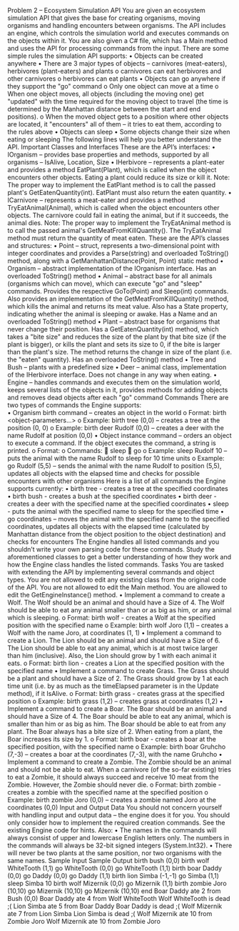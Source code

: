 Problem 2 – Ecosystem Simulation API
You are given an ecosystem simulation API that gives the base for creating organisms, moving organisms and handling encounters between organisms. The API includes an engine, which controls the simulation world and executes commands on the objects within it. You are also given a C# file, which has a Main method and uses the API for processing commands from the input.
There are some simple rules the simulation API supports:
•	Objects can be created anywhere
•	There are 3 major types of objects – carnivores (meat-eaters), herbivores (plant-eaters) and plants
o	carnivores can eat herbivores and other carnivores
o	herbivores can eat plants
•	Objects can go anywhere if they support the "go" command
o	Only one object can move at a time
o	When one object moves, all objects (including the moving one) get "updated" with the time required for the moving object to travel (the time is determined by the Manhattan distance between the start and end positions).
o	When the moved object gets to a position where other objects are located, it "encounters" all of them – it tries to eat them, according to the rules above
•	Objects can sleep
•	Some objects change their size when eating or sleeping
The following lines will help you better understand the API.
Important Classes and Interfaces
These are the API’s interfaces:
•	IOrganism – provides base properties and methods, supported by all organisms – IsAlive, Location, Size
•	IHerbivore – represents a plant-eater and provides a method EatPlant(Plant), which is called when the object encounters other objects. Eating a plant could reduce its size or kill it. Note: The proper way to implement the EatPlant method is to call the passed plant's GetEatenQuantity(int). EatPlant must also return the eaten quantity.
•	ICarnivore – represents a meat-eater and provides a method TryEatAnimal(Animal), which is called when the object encounters other objects. The carnivore could fail in eating the animal, but if it succeeds, the animal dies. Note: The proper way to implement the TryEatAnimal method is to call the passed animal's GetMeatFromKillQuantity(). The TryEatAnimal method must return the quantity of meat eaten.
These are the API’s classes and structures:
•	Point – struct, represents a two-dimensional point with integer coordinates and provides a Parse(string) and overloaded ToString() method, along with a GetManhattanDistance(Point, Point) static method
•	Organism – abstract implementation of the IOrganism interface. Has an overloaded ToString() method
•	Animal – abstract base for all animals (organisms which can move), which can execute "go" and "sleep" commands. Provides the respective GoTo(Point) and Sleep(int) commands. Also provides an implementation of the GetMeatFromKillQuantity() method, which kills the animal and returns its meat value. Also has a State property, indicating whether the animal is sleeping or awake. Has a Name and an overloaded ToString() method
•	Plant – abstract base for organisms that never change their position. Has a GetEatenQuantity(int) method, which takes a "bite size" and reduces the size of the plant by that bite size (if the plant is bigger), or kills the plant and sets its size to 0, if the bite is larger than the plant's size. The method returns the change in size of the plant (i.e. the "eaten" quantity). Has an overloaded ToString() method
•	Tree and Bush – plants with a predefined size 
•	Deer – animal class, implementation of the IHerbivore interface. Does not change in any way when eating.
•	Engine – handles commands and executes them on the simulation world, keeps several lists of the objects in it, provides methods for adding objects and removes dead objects after each "go" command
Commands
There are two types of commands the Engine supports:	
•	Organism birth command – creates an object in the world
o	Format: birth <object-type-name> <object-parameters…>
o	Example: birth tree (0,0) – creates a tree at the position (0, 0)
o	Example: birth deer Rudolf (0,0) – creates a deer with the name Rudolf at position (0,0)
•	Object instance command – orders an object to execute a command. If the object executes the command, a string is printed.
o	Format: <command-name> <object-name> <command-parameters>
o	Commands:
	sleep <object-name> <time>
	go <object-name> <position> 
o	Example: sleep Rudolf 10 – puts the animal with the name Rudolf to sleep for 10 time units
o	Example: go Rudolf (5,5) – sends the animal with the name Rudolf to position (5,5), updates all objects with the elapsed time and checks for possible encounters with other organisms
Here is a list of all commands the Engine supports currently:
•	birth tree <position> - creates a tree at the specified coordinates
•	birth bush <position> - creates a bush at the specified coordinates
•	birth deer <name> <coordinates> - creates a deer with the specified name at the specified coordinates
•	sleep <name> <time> - puts the animal with the specified name to sleep for the specified time
•	go <name> coordinates – moves the animal with the specified name to the specified coordinates, updates all objects with the elapsed time (calculated by Manhattan distance from the object position to the object destination) and checks for encounters
The Engine handles all listed commands and you shouldn’t write your own parsing code for these commands.
Study the aforementioned classes to get a better understanding of how they work and how the Engine class handles the listed commands.
Tasks
You are tasked with extending the API by implementing several commands and object types. You are not allowed to edit any existing class from the original code of the API. You are not allowed to edit the Main method. You are allowed to edit the GetEngineInstance() method.
•	Implement a command to create a Wolf. The Wolf should be an animal and should have a Size of 4. The Wolf should be able to eat any animal smaller than or as big as him, or any animal which is sleeping.
o	Format: birth wolf <name> <position> - creates a Wolf at the specified position with the specified name
o	Example: birth wolf Joro (1,1) – creates a Wolf with the name Joro, at coordinates (1, 1)
•	Implement a command to create a Lion. The Lion should be an animal and should have a Size of 6. The Lion should be able to eat any animal, which is at most twice larger than him (inclusive). Also, the Lion should grow by 1 with each animal it eats.
o	Format: birth lion <name> <position> - creates a Lion at the specified position with the specified name
•	Implement a command to create Grass. The Grass should be a plant and should have a Size of 2. The Grass should grow by 1 at each time unit (i.e. by as much as the timeElapsed parameter is in the Update method), if it IsAlive.
o	Format: birth grass <position> - creates grass at the specified position
o	Example: birth grass (1,2) – creates grass at coordinates (1,2)
•	Implement a command to create a Boar. The Boar should be an animal and should have a Size of 4. The Boar should be able to eat any animal, which is smaller than him or as big as him. The Boar should be able to eat from any plant. The Boar always has a bite size of 2. When eating from a plant, the Boar increases its size by 1.
o	Format: birth boar <name> <position> - creates a boar at the specified position, with the specified name
o	Example: birth boar Gruhcho (7,-3) – creates a boar at the coordinates (7,-3), with the name Gruhcho
•	Implement a command to create a Zombie. The Zombie should be an animal and should not be able to eat. When a carnivore (of the so-far existing) tries to eat a Zombie, it should always succeed and receive 10 meat from the Zombie. However, the Zombie should never die. 
o	Format: birth zombie <name> <position> - creates a zombie with the specified name at the specified position
o	Example: birth zombie Joro (0,0) – creates a zombie named Joro at the coordinates (0,0)
Input and Output Data
You should not concern yourself with handling input and output data – the engine does it for you. You should only consider how to implement the required creation commands. See the existing Engine code for hints. Also:
•	The names in the commands will always consist of upper and lowercase English letters only. The numbers in the commands will always be 32-bit signed integers (System.Int32).
•	There will never be two plants at the same position, nor two organisms with the same names.
Sample Input	Sample Output
birth bush (0,0)
birth wolf WhiteTooth (1,1)
go WhiteTooth (0,0)
go WhiteTooth (1,1)
birth boar Daddy (0,0)
go Daddy (0,0)
go Daddy (1,1)
birth lion Simba (-1,-1)
go Simba (1,1)
sleep Simba 10
birth wolf Mizernik (0,0)
go Mizernik (1,1)
birth zombie Joro (10,10)
go Mizernik (10,10)
go Mizernik (10,10) 
end	Boar Daddy ate 2 from Bush (0,0)
Boar Daddy ate 4 from Wolf WhiteTooth
Wolf WhiteTooth is dead ;(
Lion Simba ate 5 from Boar Daddy
Boar Daddy is dead ;(
Wolf Mizernik ate 7 from Lion Simba
Lion Simba is dead ;(
Wolf Mizernik ate 10 from Zombie Joro
Wolf Mizernik ate 10 from Zombie Joro

